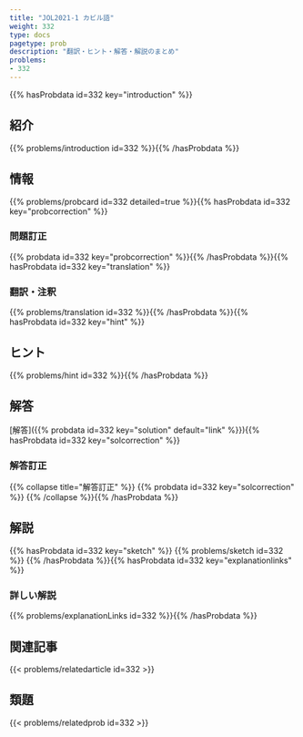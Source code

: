 ```yaml
---
title: "JOL2021-1 カビル語"
weight: 332
type: docs
pagetype: prob
description: "翻訳・ヒント・解答・解説のまとめ"
problems: 
- 332
---
```


{{% hasProbdata id=332 key="introduction" %}}

## 紹介

{{% problems/introduction id=332 %}}{{% /hasProbdata %}}

## 情報

{{% problems/probcard id=332 detailed=true %}}{{% hasProbdata id=332 key="probcorrection" %}}

### 問題訂正

{{% probdata id=332 key="probcorrection" %}}{{% /hasProbdata %}}{{% hasProbdata id=332 key="translation" %}}

### 翻訳・注釈

{{% problems/translation id=332 %}}{{% /hasProbdata %}}{{% hasProbdata id=332 key="hint" %}}

## ヒント

{{% problems/hint id=332 %}}{{% /hasProbdata %}}

## 解答

[解答]({{% probdata id=332 key="solution" default="link" %}}){{% hasProbdata id=332 key="solcorrection" %}}

### 解答訂正

{{% collapse title="解答訂正" %}}
{{% probdata id=332 key="solcorrection" %}}
{{% /collapse %}}{{% /hasProbdata %}}

## 解説

{{% hasProbdata id=332 key="sketch" %}}
{{% problems/sketch id=332 %}}
{{% /hasProbdata %}}{{% hasProbdata id=332 key="explanationlinks" %}}

### 詳しい解説

{{% problems/explanationLinks id=332 %}}{{% /hasProbdata %}}

## 関連記事

{{< problems/relatedarticle id=332 >}}

## 類題

{{< problems/relatedprob id=332 >}}
